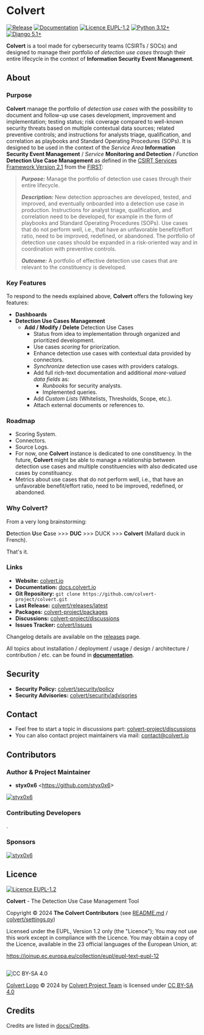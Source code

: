 # Colvert

[![Release](https://img.shields.io/badge/dynamic/json?logo=git&logoColor=white&color=blue&label=Release&query=tag_name&url=https%3A%2F%2Fapi.github.com%2Frepos%2Fcolvert-project%2Fcolvert%2Freleases%2Flatest)](https://github.com/colvert-project/colvert/releases/latest)
[![Documentation](https://img.shields.io/badge/Docs-docs.colvert.io-blue?logo=readthedocs&logoColor=white)](https://docs.colvert.io)
[![Licence EUPL-1.2](https://img.shields.io/badge/Licence-EUPL--1.2-blue)](LICENCE)
[![Python 3.12+](https://img.shields.io/badge/Python-3.12+-blue?logo=python&logoColor=white&labelColor=3776ab&color=ffd43b)](https://www.python.org)
[![Django 5.1+](https://img.shields.io/badge/Django-5.1+-white?logo=django&logoColor=white&labelColor=092e20)](https://www.djangoproject.com)

**Colvert** is a tool made for cybersecurity teams (CSIRTs / SOCs) and designed to manage their portfolio of _detection use cases_ through their entire lifecycle in the context of **Information Security Event Management**.

## About

### Purpose

**Colvert** manage the portfolio of _detection use cases_ with the possibility to document and follow-up use cases development, improvement and implementation; testing status; risk coverage compared to well-known security threats based on multiple contextual data sources; related preventive controls; and instructions for analysts triage, qualification, and correlation as playbooks and Standard Operating Procedures (SOPs).
It is designed to be used in the context of the _Service Area_ **Information Security Event Management** / _Service_ **Monitoring and Detection** / _Function_ **Detection Use Case Management** as defined in the [CSIRT Services Framework Version 2.1](https://www.first.org/standards/frameworks/csirts/csirt_services_framework_v2.1) from the [FIRST](https://www.first.org):

> _**Purpose:**_ Manage the portfolio of detection use cases through their entire lifecycle.
>
> _**Description:**_ New detection approaches are developed, tested, and improved, and eventually onboarded into a detection use case in production. Instructions for analyst triage, qualification, and correlation need to be developed, for example in the form of playbooks and Standard Operating Procedures (SOPs). Use cases that do not perform well, i.e., that have an unfavorable benefit/effort ratio, need to be improved, redefined, or abandoned. The portfolio of detection use cases should be expanded in a risk-oriented way and in coordination with preventive controls.
>
> _**Outcome:**_ A portfolio of effective detection use cases that are relevant to the constituency is developed.

### Key Features

To respond to the needs explained above, **Colvert** offers the following key features:

* **Dashboards**
* **Detection Use Cases Management**
  * **Add / Modify / Delete** Detection Use Cases
    * Status from idea to implementation through organized and prioritized development.
    * Use cases _scoring_ for priorization.
    * Enhance detection use cases with contextual data provided by connectors.
    * _Synchronize_ detection use cases with providers catalogs.
    * Add full rich-text documentation and additional _more-valued data fields_ as:
      * _Runbooks_ for security analysts.
      * Implemented queries.
    * Add _Custom Lists_ (Whitelists, Thresholds, Scope, etc.).
    * Attach external documents or references to.

### Roadmap

* Scoring System.
* Connectors.
* Source Logs.
* For now, one **Colvert** instance is dedicated to one constituency. In the future, **Colvert** might be able to manage a relationship between detection use cases and multiple constituencies with also dedicated use cases by constituancy.
* Metrics about use cases that do not perform well, i.e., that have an unfavorable benefit/effort ratio, need to be improved, redefined, or abandoned.

### Why Colvert?

From a very long brainstorming:

**D**etection **U**se **C**ase >>> **DUC** >>> DUCK >>> **Colvert** (Mallard duck in French).

That's it.

### Links

* **Website:** [colvert.io](https://colvert.io)
* **Documentation:** [docs.colvert.io](https://docs.colvert.io)
* **Git Repository:** `git clone https://github.com/colvert-project/colvert.git`
* **Last Release:** [colvert/releases/latest](https://github.com/colvert-project/colvert/releases/latest)
* **Packages:** [colvert-project/packages](https://github.com/orgs/colvert-project/packages)
* **Discussions:** [colvert-project/discussions](https://github.com/orgs/colvert-project/discussions)
* **Issues Tracker:** [colvert/issues](https://github.com/colvert-project/colvert/issues)

Changelog details are available on the [releases](https://github.com/colvert-project/colvert/releases) page.

All topics about installation / deployment / usage / design / architecture / contribution / etc. can be found in [**documentation**](https://docs.colvert.io).

## Security

* **Security Policy:** [colvert/security/policy](https://github.com/colvert-project/colvert/security/policy)
* **Security Advisories:** [colvert/security/advisories](https://github.com/colvert-project/colvert/security/advisories)

## Contact

* Feel free to start a topic in discussions part: [colvert-project/discussions](https://github.com/orgs/colvert-project/discussions)
* You can also contact project maintainers via mail: <contact@colvert.io>

## Contributors

### Author & Project Maintainer

* **styx0x6** <<https://github.com/styx0x6>>

[![styx0x6](https://github.com/styx0x6.png?size=40)](https://github.com/styx0x6)

### Contributing Developers

.

### Sponsors

[![styx0x6](https://github.com/styx0x6.png?size=40)](https://github.com/styx0x6)

## Licence

[![Licence EUPL-1.2](https://img.shields.io/badge/Licence-EUPL--1.2-blue)](LICENCE)

**Colvert** - The Detection Use Case Management Tool

Copyright &copy; 2024  **The Colvert Contributors** (see [README.md](README.md) / [colvert/settings.py](colvert/settings.py))

Licensed under the EUPL, Version 1.2 only (the "Licence");
You may not use this work except in compliance with the Licence.
You may obtain a copy of the Licence, available in the 23 official
languages of the European Union, at:

<https://joinup.ec.europa.eu/collection/eupl/eupl-text-eupl-12>

##

![CC BY-SA 4.0](https://licensebuttons.net/l/by-sa/4.0/80x15.png)

[Colvert Logo](https://github.com/colvert-project/colvert/tree/main/rsc/logo) &copy; 2024 by [Colvert Project Team](https://github.com/colvert-project) is licensed under [CC BY-SA 4.0](https://creativecommons.org/licenses/by-sa/4.0/?ref=chooser-v1)

## Credits

Credits are listed in [docs/Credits](https://docs.colvert.io/Credits.html).
